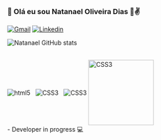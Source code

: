 ### 💭 Olá eu sou Natanael Oliveira Dias 🙂✌️ 


[![Gmail](https://img.shields.io/badge/Gmail-D14836?style=for-the-badge&logo=gmail&logoColor=white)](natanael.oliveiradias@gmail.com)
[![Linkedin](https://img.shields.io/badge/LinkedIn-0077B5?style=for-the-badge&logo=linkedin&logoColor=white)](https://www.linkedin.com/in/natanael-oliveira-dias-a53103136/)

![Natanael GitHub stats](https://github-readme-stats.vercel.app/api?username=natanaelodias&theme=blue-green)


<div style="display: inline_block"><br>
    <img align="center" alt="html5" src="https://img.shields.io/badge/HTML5-E34F26?style=for-the-badge&logo=html5&logoColor=white"> &nbsp
    <img align="center" alt="CSS3" src="https://img.shields.io/badge/CSS3-1572B6?style=for-the-badge&logo=css3&logoColor=white"> &nbsp
    <img align="center" alt="CSS3" src="https://img.shields.io/badge/JavaScript-F7DF1E?style=for-the-badge&logo=javascript&logoColor=black"> 
    <img align="center" style="width:150px" alt="CSS3" src="https://i.imgur.com/DRUiMyM.png">
</div>
- Developer in progress 💻


    
